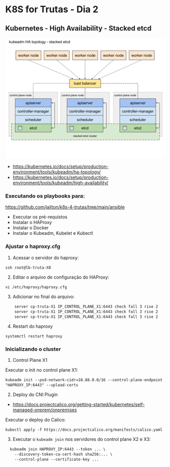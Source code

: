 # K8S for Trutas - Dia 2

## Kubernetes - High Availability - Stacked etcd

![Kubernetes Components](../images/kubeadm-ha-topology-stacked-etcd.svg)

- <https://kubernetes.io/docs/setup/production-environment/tools/kubeadm/ha-topology/>
- <https://kubernetes.io/docs/setup/production-environment/tools/kubeadm/high-availability/>

### Executando os playbooks para:

<https://github.com/jailton/k8s-4-trutas/tree/main/ansible>

- Executar os pré-requistos
- Instalar o HAProxy
- Instalar o Docker
- Instalar o Kubeadm, Kubelet e Kubectl

### Ajustar o haproxy.cfg

1. Acessar o servidor do haproxy:

```
ssh root@lb-truta-X0
```

2. Editar o arquivo de configuração do HAProxy:

```
vi /etc/haproxy/haproxy.cfg
```

3. Adicionar no final do arquivo:

```    
    server cp-truta-X1 IP_CONTROL_PLANE_X1:6443 check fall 3 rise 2
    server cp-truta-X1 IP_CONTROL_PLANE_X1:6443 check fall 3 rise 2
    server cp-truta-X1 IP_CONTROL_PLANE_X1:6443 check fall 3 rise 2
```

4. Restart do haproxy

```
systemctl restart haproxy
```


### Inicializando o cluster

1. Control Plane X1

Executar o init no control plane X1:
```
kubeadm init --pod-network-cidr=10.88.0.0/16 --control-plane-endpoint "HAPROXY_IP:6443" --upload-certs
```

2. Deploy do CNI Plugin

- <https://docs.projectcalico.org/getting-started/kubernetes/self-managed-onprem/onpremises>

Executar o deploy do Calico:

```
kubectl apply -f https://docs.projectcalico.org/manifests/calico.yaml
```

3. Executar o ```kubeadm join``` nos servidores do control plane X2 e X3:

```
  kubeadm join HAPROXY_IP:6443 --token ... \
    --discovery-token-ca-cert-hash sha256:... \
    --control-plane --certificate-key ...
```

